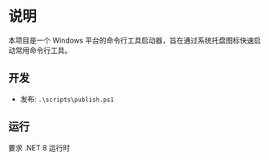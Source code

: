 # 说明

本项目是一个 Windows 平台的命令行工具启动器，旨在通过系统托盘图标快速启动常用命令行工具。

## 开发

* 发布: `.\scripts\publish.ps1`

## 运行

要求 .NET 8 运行时
